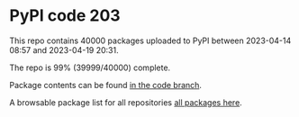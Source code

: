 # PyPI code 203

This repo contains 40000 packages uploaded to PyPI between 
2023-04-14 08:57 and 2023-04-19 20:31.

The repo is 99% (39999/40000) complete.

Package contents can be found [in the code branch](https://github.com/pypi-data/pypi-mirror-203/tree/code/packages).

A browsable package list for all repositories [all packages here](https://pypi-data.github.io/website/repositories/pypi-mirror-203).


